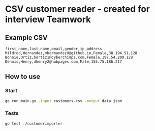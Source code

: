 

# CSV customer reader - created for interview Teamwork

## Example CSV
```csv
first_name,last_name,email,gender,ip_address
Mildred,Hernandez,mhernandez0@github.io,Female,38.194.51.128
Bonnie,Ortiz,bortiz1@cyberchimps.com,Female,197.54.209.129
Dennis,Henry,dhenry2@hubpages.com,Male,155.75.186.217
```

## How to use

### Start
```bash
go run main.go -input customers.csv -output data.json
``` 

### Tests

```bash
go test ./customerimporter
```


